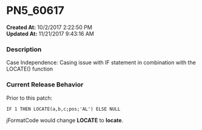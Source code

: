 # PN5_60617

**Created At:** 10/2/2017 2:22:50 PM  
**Updated At:** 11/21/2017 9:43:16 AM  


### Description

Case Independence: Casing issue with IF statement in combination with the LOCATE() function



### Current Release Behavior

Prior to this patch:

```
IF 1 THEN LOCATE(a,b,c;pos;'AL') ELSE NULL
```

jFormatCode would change **LOCATE** to **locate**.
